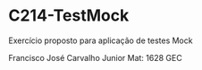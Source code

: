 # C214-TestMock

Exercício proposto para aplicação de testes Mock

Francisco José Carvalho Junior
Mat: 1628 GEC
